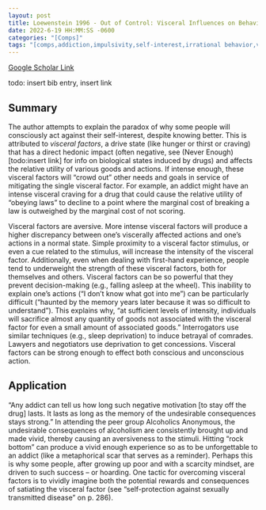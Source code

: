 ```yaml
---
layout: post
title: Loewenstein 1996 - Out of Control: Visceral Influences on Behavior
date: 2022-6-19 HH:MM:SS -0600
categories: "[Comps]"
tags: "[comps,addiction,impulsivity,self-interest,irrational behavior,visceral factors,hedonic,great paper]"
---
```

[Google Scholar Link](https://scholar.google.com/scholar?hl=en&as_sdt=0%2C45&q=Out+of+Control%3A+Visceral+Influences+on+Behavior&btnG=)

todo: insert bib entry, insert link

## Summary
The author attempts to explain the paradox of why some people will consciously act against their self-interest, despite knowing better.  This is attributed to _visceral factors_, a drive state (like hunger or thirst or craving) that has a direct hedonic impact (often negative, see (Never Enough)[todo:insert link] for info on biological states induced by drugs) and affects the relative utility of various goods and actions.  If intense enough, these visceral factors will “crowd out” other needs and goals in service of mitigating the single visceral factor.  For example, an addict might have an intense visceral craving for a drug that could cause the relative utility of “obeying laws” to decline to a point where the marginal cost of breaking a law is outweighed by the marginal cost of not scoring.  

Visceral factors are aversive.  More intense visceral factors will produce a higher discrepancy between one’s viscerally affected actions and one’s actions in a normal state.  Simple proximity to a visceral factor stimulus, or even a cue related to the stimulus, will increase the intensity of the visceral factor. Additionally, even when dealing with first-hand experience, people tend to underweight the strength of these visceral factors, both for themselves and others.  Visceral factors can be so powerful that they prevent decision-making (e.g., falling asleep at the wheel).  This inability to explain one’s actions (“I don’t know what got into me”) can be particularly difficult (“haunted by the memory years later because it was so difficult to understand”).  This explains why, “at sufficient levels of intensity, individuals will sacrifice almost any quantity of goods not associated with the visceral factor for even a small amount of associated goods.”  Interrogators use similar techniques (e.g., sleep deprivation) to induce betrayal of comrades.  Lawyers and negotiators use deprivation to get concessions.  Visceral factors can be strong enough to effect both conscious and unconscious action.

## Application
“Any addict can tell us how long such negative motivation [to stay off the drug] lasts. It lasts as long as the memory of the undesirable consequences stays strong.”  In attending the peer group Alcoholics Anonymous, the undesirable consequences of alcoholism are consistently brought up and made vivid, thereby causing an aversiveness to the stimuli.  Hitting “rock bottom” can produce a vivid enough experience so as to be unforgettable to an addict (like a metaphorical scar that serves as a reminder).  Perhaps this is why some people, after growing up poor and with a scarcity mindset, are driven to such success – or hoarding.  One tactic for overcoming visceral factors is to vividly imagine both the potential rewards and consequences of satiating the visceral factor (see “self-protection against sexually transmitted disease” on p. 286).
